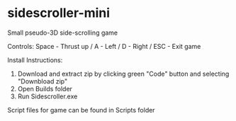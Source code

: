# sidescroller-mini
Small pseudo-3D side-scrolling game 

Controls:
Space - Thrust up / 
A - Left / 
D - Right / 
ESC - Exit game 

Install Instructions: 
1. Download and extract zip by clicking green "Code" button and selecting "Downbload zip"  
2. Open Builds folder
3. Run Sidescroller.exe

Script files for game can be found in Scripts folder

